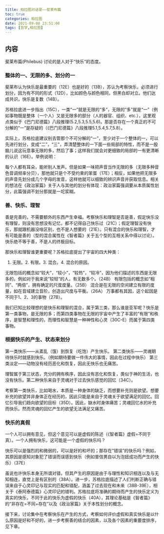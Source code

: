 ```yaml
---
title: 柏拉图对话录——斐莱布篇
toc: true
categories: 柏拉图
date: 2021-09-08 23:51:00
tags: [哲学,柏拉图]
---
```


## 内容
斐莱布篇(Philebus) 讨论的是人对于“快乐“的态度。

### 整体的一、无限的多、划分的一

斐莱布认为快乐是最重要的（12E）也是好的（13B），苏认为考察快乐，必须进行划分，因为有不同的形式（12D），比如颜色与颜色相同，但黑白却对立。他们达成共识，快乐是复数（14B）。

苏格拉底进一步指出（15C），一类“一”就是无限的“多”，无限的“多”就是“一”（例如事物既是整体（一个人）又是无限多的部分（人的器官、组织、etc.），这里观点类似于《巴门尼德篇》八段推理(5.2,5.3,5.5,5.6)。那是否存在一个真正的不可分解的“一”是存疑的（《巴门尼德篇》八段推理5.1,5.4,5.7,5.8）。

实际上，苏格拉底建议别去管那个不可分解的“一”，至少对于一个整体的一，可以先进行划分，变成“二”，“三”，弄清楚整体的一下面一些局部的特性，而不是一股脑儿说这玩意事无限的多，然后了事；这样我们就会对更细致的局部的一有更清晰的认识（16E）。举例说明：

每个人都有耳朵，能听别人发声。但是如果一味把声音当作无限的多（无限多种音色音调频率分贝），那他就只是个不受约束的笨蛋（17E）；相反，如果他把无限多的声音先划分成几个字母的发音，这样他就可以细致的辨识声音并获取信息。相关的想法在《政治家篇》关于人与其他的划分有体现：政治家篇强调要从本质属性划分，此篇强调不划分那就是一坨浆糊。

### 善、快乐、理智

善是完善的，不需要额外的东西产生幸福。考察快乐和理智是否是善，假定快乐没有理智，则没有思想没有记忆，都不记得自己快乐过（21C）；假定理智没有快乐，那就跟机器没啥区别，也不是人想要的（21E）。只有混合的快乐和理智，才有可能是善的（型的混合属性在《智者篇》关于五个型的互相关系中得以讨论）。快乐绝不等于善，不是人的终极目标。

那快乐和理智谁更重要呢？苏格拉底提出了宇宙的四大种类：

1. 无限。2. 有限。3. 混合。4. 混合的原因。

无限包括的概念如“较大”，“较小”，“较热”，“较冷”，因为他们描述的东西是无限多的，例如对于我来说”较轻“的人，有无数多个。（24B）
有限包括的概念如“相同”、“两倍”，拥有确定的尺度度量。（25B）
混合是在无限的空间建立有限的度量，如在音域建立音阶，创造出尺度与平衡。（26A）
万事都有其因，这个起因是不同于1、2、3的事物（27B）。

我们已知比较理想的是快乐和理智的混合，属于第三类，那么谁是亚军呢？快乐是第一类事物，是无限的多；而第四类事物在无限的宇宙中产生了丰富的“有限”和秩序，是智慧和理性的，而理性和智慧是一种神性和心灵（30C-E）而属于第四类事物。

### 根据快乐的产生、状态来划分

第一类快乐——从紊乱（饿）到恢复（吃饱）产生快乐。
第二类快乐——灵魂期待快乐时就感到快乐。（例如期待要做一件伟大的事情，因此在过程中快乐）
第三类淡定——动物没有经历恶化和恢复，因此无快乐也无痛苦。

理智属于第三状态，充分的拥有秩序，因此没有恶化和恢复，类似于神的生活，也没有快乐。第二种快乐来自于灵魂对于过去快乐感觉的回忆（34C）。

考察第一类快乐，比如喝水，本质是一种身体的缺乏，而想要补充则是欲望。想要补充的欲望并非身体正在经历的，因此只能是来自于灵魂关于欲望满足的回忆。回忆引导我们趋向欲望的目标（35D）。因此，缺水时身体痛苦；灵魂回忆水的补充而快乐。然而灵魂的回忆产生的欲望无法满足又痛苦。

### 快乐的真假

一个人可以拥有意见，但这个意见可以是虚假的陈述（《智者篇》虚假=不同于真）。一个人拥有快乐，这可能是一个虚假的快乐吗？

快乐可以是强烈的和微弱的，可以是好的和坏的；那存在“错误”的快乐吗？例如，其原因是感知对象犯了错误而误感到快乐（例如普信男自以为泡妞成功而产生的快乐）（37E）

虽说也许快乐本身无所谓对错，但其产生的原因是由于与理性和知识相连以及与无知相连，直觉上是有区别的（38A）。进一步，苏格拉底描述了人们判断正确与错误来自于心灵印记与现实的匹配和错配，涵盖了过去现在和未来（38B-39E），相关于《泰阿泰德篇》心灵印记的错判。苏格拉底将准确的期待而产生的快乐定义为真实的快乐，不同于此的快乐为虚假的快乐（40A），其理论基础是《智者篇》的“非存在=不同+存在”以及《政治家篇》关于本性划分的概念。


接下来，讨论集中在考察快乐在产生的方式，考察如何评价虚假和真实快乐是以什么原因是好和不好的，进一步考察善的结合的因素，以及各个因素的重要度排序，见下章。